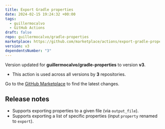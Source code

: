 ```yaml
---
title: Export Gradle properties
date: 2024-02-15 19:24:32 +00:00
tags:
  - guillermocalvo
  - GitHub Actions
draft: false
repo: guillermocalvo/gradle-properties
marketplace: https://github.com/marketplace/actions/export-gradle-properties
version: v3
dependentsNumber: "3"
---
```



Version updated for **guillermocalvo/gradle-properties** to version **v3**.
- This action is used across all versions by **3** repositories.

Go to the [GitHub Marketplace](https://github.com/marketplace/actions/export-gradle-properties) to find the latest changes.

## Release notes

- Supports exporting properties to a given file (via `output_file`).
- Supports exporting a list of specific properties (input `property` renamed to `export`).

